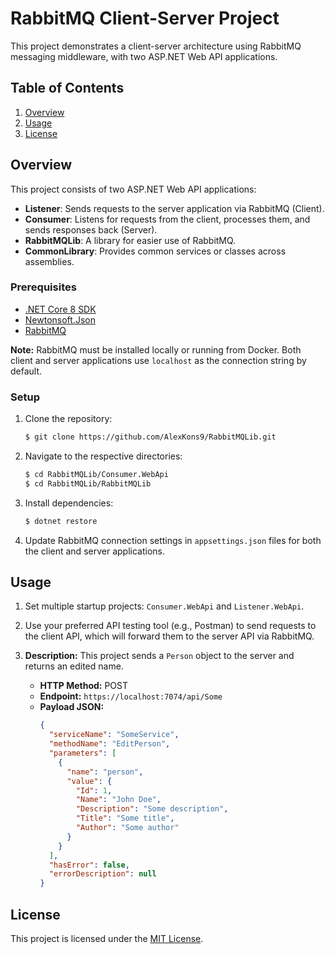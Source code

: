 # RabbitMQ Client-Server Project

This project demonstrates a client-server architecture using RabbitMQ messaging middleware, with two ASP.NET Web API applications.

## Table of Contents

1. [Overview](#overview)
2. [Usage](#usage)
3. [License](#license)

## Overview

This project consists of two ASP.NET Web API applications:

- **Listener**: Sends requests to the server application via RabbitMQ (Client).
- **Consumer**: Listens for requests from the client, processes them, and sends responses back (Server).
- **RabbitMQLib**: A library for easier use of RabbitMQ.
- **CommonLibrary**: Provides common services or classes across assemblies.


### Prerequisites

- [.NET Core 8 SDK](https://dotnet.microsoft.com/download)
- [Newtonsoft.Json](https://www.newtonsoft.com/json)
- [RabbitMQ](https://www.rabbitmq.com/download.html)

**Note:** RabbitMQ must be installed locally or running from Docker. Both client and server applications use `localhost` as the connection string by default.

### Setup

1. Clone the repository:

    ```bash
    $ git clone https://github.com/AlexKons9/RabbitMQLib.git
    ```

2. Navigate to the respective directories:

    ```bash
    $ cd RabbitMQLib/Consumer.WebApi
    $ cd RabbitMQLib/RabbitMQLib
    ```

3. Install dependencies:

    ```bash
    $ dotnet restore
    ```

4. Update RabbitMQ connection settings in `appsettings.json` files for both the client and server applications.

## Usage

1. Set multiple startup projects: `Consumer.WebApi` and `Listener.WebApi`.

2. Use your preferred API testing tool (e.g., Postman) to send requests to the client API, which will forward them to the server API via RabbitMQ.

3. **Description:** This project sends a `Person` object to the server and returns an edited name.

    - **HTTP Method:** POST
    - **Endpoint:** `https://localhost:7074/api/Some`
    - **Payload JSON:**
      ```json
      {
        "serviceName": "SomeService",
        "methodName": "EditPerson",
        "parameters": [
          {
            "name": "person",
            "value": {
              "Id": 1,
              "Name": "John Doe",
              "Description": "Some description",
              "Title": "Some title",
              "Author": "Some author"
            }
          }
        ],
        "hasError": false,
        "errorDescription": null
      }
      ``` 

## License

This project is licensed under the [MIT License](LICENSE).
